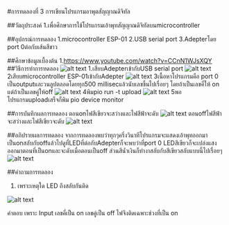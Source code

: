 #การทดลองที่ 3 การเขียนโปรแกรมอาพุตสัญญาณดิจิทัล

##วัตถุประสงค์
1.เพื่อศึกษาการใช้โปรแกรมเอ้าพุทสัญญาณดิจิทัลบนmicrocontroller

##อุปกรณ์การทดลอง
1.microcontroller ESP-01
2.USB serial port
3.Adepterโดย port 0ต่อกับเส้นสีขาว

##ศึกษาข้อมูลเบื้องต้น
1.https://www.youtube.com/watch?v=CCnN1WJsXQY
##วิธีการทำการทดลอง
![alt text](https://cdn.discordapp.com/attachments/337849529179308033/823923037723426836/unknown.png)
1.เสียบAdepterเข้ากับUSB serial port
![alt text](https://cdn.discordapp.com/attachments/337849529179308033/823923153708908584/unknown.png)
2เสียบmicrocontroller ESP-01เข้ากับAdepter
![alt text](https://cdn.discordapp.com/attachments/337849529179308033/823923252144504842/unknown.png)
3เนื้อหาโปรแกรมคือ port 0 เป็นoutputและวนลูปตลอดโดยทุก500 millisecแล้วนับเลขขึ้นไปเรื่อยๆ โดยถ้าเป็นเลขคี่ให้ on แต่ถ้าเป็นเลขคู่ให้off
![alt text](https://cdn.discordapp.com/attachments/337849529179308033/823923353546522673/unknown.png)
4พิมpio run -t upload
![alt text](https://cdn.discordapp.com/attachments/337849529179308033/823923483230732298/unknown.png)
5พอโปรแกรมuploadเสร็จก็พิม pio device monitor

##การบันทึกผลการทดลอง
ตอนonไฟสีเขียวจะสว่างและไฟสีฟ้าจะดับ
![alt text](https://cdn.discordapp.com/attachments/823924425152921641/823925611500011570/unknown.png)
ตอนoffไฟสีฟ้าจะสว่างและไฟสีเขียวจะดับ
![alt text](https://cdn.discordapp.com/attachments/823924425152921641/823924908979126292/unknown.png)

##อภิปรายผลการทดลอง
จากการทดลองพบว่าทุกๆครึ่งวินาทีโปรแกรมจะแสดงเอ้าพุทออกมาเป็นonสลับกับoffแล้วไปดูที่LEDที่ต่อกับAdepterก็จะพบว่าที่port 0 LEDสีเขียวก็จะเปล่งแสงออกมาตอนที่เป็นonและจะดับเมื่อตอนเป็นoff ส่วนสีน้ำเงินก็ทำงาสลับกับสีเขียวสลับแบบนี้ไปเรื่อยๆ
![alt text](https://cdn.discordapp.com/attachments/823924425152921641/823924908979126292/unknown.png)

##คำถามการทดลอง
1. เพราะเหตุใด LED ถึงสลับกันติด

![alt text](https://cdn.discordapp.com/attachments/823924425152921641/823925611500011570/unknown.png)

คำตอบ เพราะ Input เลขคี่เป็น on เลขคู่เป็น off ไฟจึงติดเฉพาะช่วงที่เป็น on 
